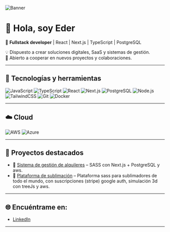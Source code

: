 <!-- Banner -->
![Banner](https://i.imgur.com/KaxB1vS.jpeg) <!-- Aquí puedes poner tu propio banner -->

# 👋 Hola, soy Eder  

🚀 **Fullstack developer** | React | Next.js | TypeScript | PostgreSQL  

💡 Dispuesto a crear soluciones digitales, SaaS y sistemas de gestión.  
🤝 Abierto a cooperar en nuevos proyectos y colaboraciones.  

---

## 🔧 Tecnologías y herramientas
![JavaScript](https://img.shields.io/badge/-JavaScript-F7DF1E?logo=javascript&logoColor=000)
![TypeScript](https://img.shields.io/badge/-TypeScript-3178C6?logo=typescript&logoColor=fff)
![React](https://img.shields.io/badge/-React-61DAFB?logo=react&logoColor=000)
![Next.js](https://img.shields.io/badge/-Next.js-000000?logo=next.js)
![PostgreSQL](https://img.shields.io/badge/-PostgreSQL-336791?logo=postgresql&logoColor=fff)
![Node.js](https://img.shields.io/badge/-Node.js-339933?logo=node.js&logoColor=fff)
![TailwindCSS](https://img.shields.io/badge/-TailwindCSS-06B6D4?logo=tailwindcss&logoColor=fff)
![Git](https://img.shields.io/badge/-Git-F05032?logo=git&logoColor=fff)
![Docker](https://img.shields.io/badge/-Docker-2496ED?logo=docker&logoColor=fff)

---

## ☁️ Cloud
![AWS](https://img.shields.io/badge/-AWS-232F3E?logo=amazon-aws&logoColor=FF9900)
![Azure](https://img.shields.io/badge/-Azure-0078D4?logo=microsoft-azure&logoColor=white)


---


## 🚀 Proyectos destacados
- 🔗 [Sistema de gestión de alquileres](https://kedevshome.site/) – SASS con Next.js + PostgreSQL y aws.  
- 🔗 [Plataforma de sublimación](https://nomadas.design/home) – Plataforma sass para sublimadores de todo el mundo, con suscripciones (stripe) google auth, simulación 3d con treeJs y aws.  

---

## 🌐 Encuéntrame en:
- [LinkedIn](https://www.linkedin.com/in/edermiraval/) 


---

